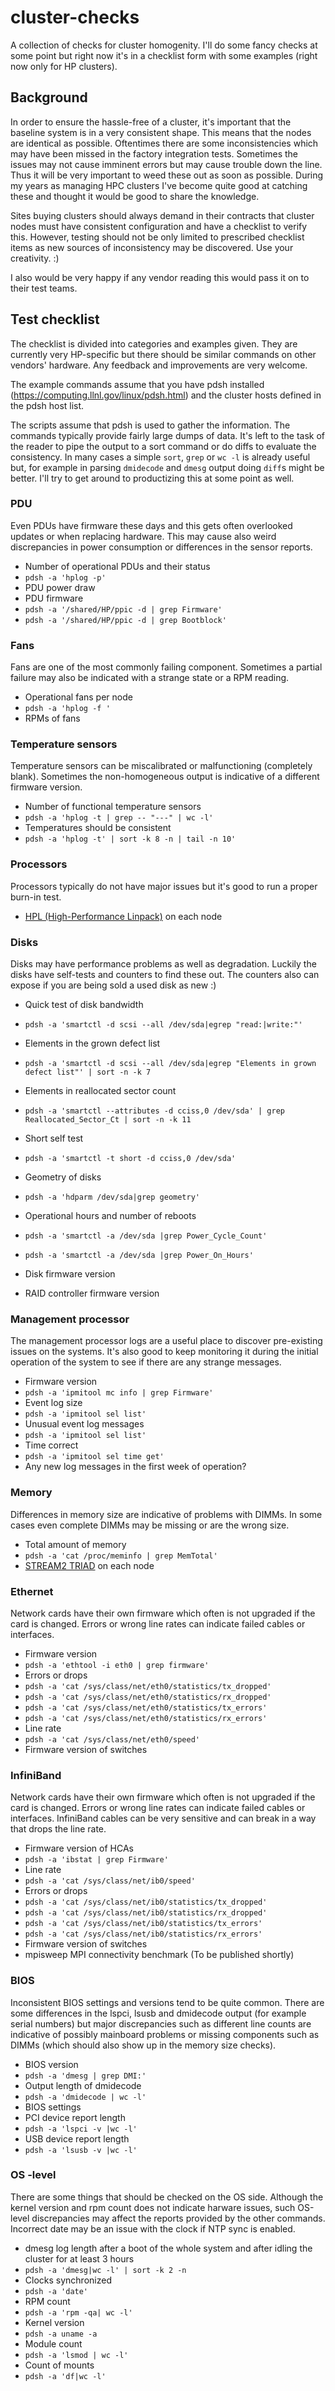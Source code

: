 # cluster-checks
A collection of checks for cluster homogenity. I'll do some fancy checks at some point but right now it's in a checklist form with some examples (right now only for HP clusters).

## Background
In order to ensure the hassle-free of a cluster, it's important that the baseline system is in a very consistent shape. This means that the nodes are identical as possible. Oftentimes there are some inconsistencies which may have been missed in the factory integration tests. Sometimes the issues may not cause imminent errors but may cause trouble down the line. Thus it will be very important to weed these out as soon as possible. During my years as managing HPC clusters I've become quite good at catching these and thought it would be good to share the knowledge. 

Sites buying clusters should always demand in their contracts that cluster nodes must have consistent configuration and have a checklist to verify this. However, testing should not be only limited to prescribed checklist items as new sources of inconsistency may be discovered. Use your creativity. :)

I also would be very happy if any vendor reading this would pass it on to their test teams. 
## Test checklist 
The checklist is divided into categories and examples given. They are currently very HP-specific but there should be similar commands on other vendors' hardware. Any feedback and improvements are very welcome. 

The example commands assume that you have pdsh installed (https://computing.llnl.gov/linux/pdsh.html) and the cluster hosts defined in the pdsh host list. 

The scripts assume that pdsh is used to gather the information. The commands typically provide fairly large dumps of data. It's left to the task of the reader to pipe the output to a sort command or do diffs to evaluate the consistency. In many cases a simple `sort`, `grep` or `wc -l` is already useful but, for example in parsing `dmidecode` and `dmesg` output doing `diff`s might be better. I'll try to get around to productizing this at some point as well.

### PDU
Even PDUs have firmware these days and this gets often overlooked updates or when replacing hardware. This may cause also weird discrepancies in power consumption or differences in the sensor reports.
- Number of operational PDUs and their status
 - ```pdsh -a 'hplog -p'```
- PDU power draw 
- PDU firmware
 - ```pdsh -a '/shared/HP/ppic -d | grep Firmware'```
 - ```pdsh -a '/shared/HP/ppic -d | grep Bootblock'```

### Fans
Fans are one of the most commonly failing component. Sometimes a partial failure may also be indicated with a strange state or a RPM reading. 
- Operational fans per node
 - ```pdsh -a 'hplog -f '```
- RPMs of fans

### Temperature sensors
Temperature sensors can be miscalibrated or malfunctioning (completely blank). Sometimes the non-homogeneous output is indicative of a different firmware version. 
- Number of functional temperature sensors 
 - ```pdsh -a 'hplog -t | grep -- "---" | wc -l'```
- Temperatures should be consistent
 -  ```pdsh -a 'hplog -t' | sort -k 8 -n | tail -n 10'```

### Processors
Processors typically do not have major issues but it's good to run a proper burn-in test.
 - [HPL (High-Performance Linpack)](http://www.netlib.org/benchmark/hpl/) on each node
 
### Disks
Disks may have performance problems as well as degradation. Luckily the disks have self-tests and counters to find these out. The counters also can expose if you are being sold a used disk as new :)
- Quick test of disk bandwidth
 - ```pdsh -a 'smartctl -d scsi --all /dev/sda|egrep "read:|write:"'```
- Elements in the grown defect list
 - ```pdsh -a 'smartctl -d scsi --all /dev/sda|egrep "Elements in grown defect list"' | sort -n -k 7```
- Elements in reallocated sector count
 - ```pdsh -a 'smartctl --attributes -d cciss,0 /dev/sda' | grep Reallocated_Sector_Ct | sort -n -k 11```
- Short self test 
 - ```pdsh -a 'smartctl -t short -d cciss,0 /dev/sda'```
- Geometry of disks
 - ```pdsh -a 'hdparm /dev/sda|grep geometry'```
- Operational hours and number of reboots
 - ```pdsh -a 'smartctl -a /dev/sda |grep Power_Cycle_Count'```
 - ```pdsh -a 'smartctl -a /dev/sda |grep Power_On_Hours'```

- Disk firmware version
- RAID controller firmware version 

### Management processor
The management processor logs are a useful place to discover pre-existing issues on the systems. It's also good to keep monitoring it during the initial operation of the system to see if there are any strange messages.
- Firmware version
 -  ```pdsh -a 'ipmitool mc info | grep Firmware'```
- Event log size
 - ```pdsh -a 'ipmitool sel list'```
- Unusual event log messages
 - ```pdsh -a 'ipmitool sel list'```
- Time correct
 - ```pdsh -a 'ipmitool sel time get'```
- Any new log messages in the first week of operation? 

### Memory
Differences in memory size are indicative of problems with DIMMs. In some cases even complete DIMMs may be missing or are the wrong size.

- Total amount of memory
 - ```pdsh -a 'cat /proc/meminfo | grep MemTotal'```
- [STREAM2 TRIAD](https://www.cs.virginia.edu/stream/stream2/) on each node 

### Ethernet
Network cards have their own firmware which often is not upgraded if the card is changed. Errors or wrong line rates can indicate failed cables or interfaces.

- Firmware version
 - ```pdsh -a 'ethtool -i eth0 | grep firmware'```
- Errors or drops
 - ```pdsh -a 'cat /sys/class/net/eth0/statistics/tx_dropped'``` 
 - ```pdsh -a 'cat /sys/class/net/eth0/statistics/rx_dropped'``` 
 - ```pdsh -a 'cat /sys/class/net/eth0/statistics/tx_errors'``` 
 - ```pdsh -a 'cat /sys/class/net/eth0/statistics/rx_errors'``` 
- Line rate
 - ```pdsh -a 'cat /sys/class/net/eth0/speed'``` 
- Firmware version of switches

### InfiniBand
Network cards have their own firmware which often is not upgraded if the card is changed. Errors or wrong line rates can indicate failed cables or interfaces. InfiniBand cables can be very sensitive and can break in a way that drops the line rate. 

- Firmware version of HCAs
 - ```pdsh -a 'ibstat | grep Firmware'```  
- Line rate
 - ```pdsh -a 'cat /sys/class/net/ib0/speed'``` 
- Errors or drops
 - ```pdsh -a 'cat /sys/class/net/ib0/statistics/tx_dropped'``` 
 - ```pdsh -a 'cat /sys/class/net/ib0/statistics/rx_dropped'``` 
 - ```pdsh -a 'cat /sys/class/net/ib0/statistics/tx_errors'``` 
 - ```pdsh -a 'cat /sys/class/net/ib0/statistics/rx_errors'``` 
- Firmware version of switches
- mpisweep MPI connectivity benchmark (To be published shortly)

### BIOS
Inconsistent BIOS settings and versions tend to be quite common. There are some differences in the lspci, lsusb and dmidecode output (for example serial numbers) but major discrepancies such as different line counts are indicative of possibly mainboard problems or missing components such as DIMMs (which should also show up in the memory size checks).

- BIOS version
 - ```pdsh -a 'dmesg | grep DMI:'```
- Output length of dmidecode
 - ```pdsh -a 'dmidecode | wc -l'```
- BIOS settings
- PCI device report length
 - ```pdsh -a 'lspci -v |wc -l'``` 
- USB device report length
 - ```pdsh -a 'lsusb -v |wc -l'``` 

### OS -level
There are some things that should be checked on the OS side. Although the kernel version and rpm count does not indicate harware issues, such OS-level discrepancies may affect the reports provided by the other commands. Incorrect date may be an issue with the clock if NTP sync is enabled. 

- dmesg log length after a boot of the whole system and after idling the cluster for at least 3 hours
 - ```pdsh -a 'dmesg|wc -l' | sort -k 2 -n```
- Clocks synchronized
 - ```pdsh -a 'date'```
- RPM count
 - ```pdsh -a 'rpm -qa| wc -l'```
- Kernel version
 - ```pdsh -a uname -a```
- Module count 
 - ```pdsh -a 'lsmod | wc -l'``` 
- Count of mounts
 - ```pdsh -a 'df|wc -l'```


